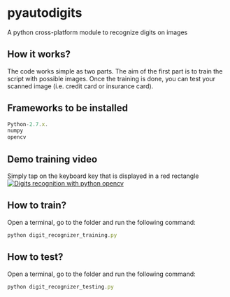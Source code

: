 # pyautodigits
A python cross-platform module to recognize digits on images

## How it works?
The code works simple as two parts. The aim of the first part is to train the script with possible images. 
Once the training is done, you can test your scanned image (i.e. credit card or insurance card).

## Frameworks to be installed
```javascript
Python-2.7.x.
numpy
opencv
```
## Demo training video
Simply tap on the keyboard key that is displayed in a red rectangle
[![Digits recognition with python opencv](https://i.ytimg.com/vi/desRsZO5Oa8/hqdefault.jpg)](https://www.youtube.com/watch?v=desRsZO5Oa8)

## How to train?
Open a terminal, go to the folder and run the following command:
```javascript
python digit_recognizer_training.py
```

## How to test?
Open a terminal, go to the folder and run the following command:
```javascript
python digit_recognizer_testing.py
```
